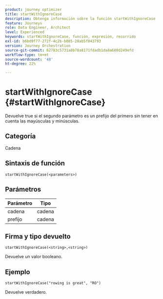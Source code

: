 ```yaml
---
product: journey optimizer
title: startWithIgnoreCase
description: Obtenga información sobre la función startWithIgnoreCase
feature: Journeys
role: Data Engineer, Architect
level: Experienced
keywords: startWithIgnoreCase, función, expresión, recorrido
exl-id: b6bd9f77-272f-4c2b-b085-20ab5f043793
version: Journey Orchestration
source-git-commit: 62783c5731a8b78a8171fdadb1da8a680d249efd
workflow-type: tm+mt
source-wordcount: '48'
ht-degree: 22%

---
```


# startWithIgnoreCase {#startWithIgnoreCase}

Devuelve true si el segundo parámetro es un prefijo del primero sin tener en cuenta las mayúsculas y minúsculas.

## Categoría

Cadena

## Sintaxis de función

`startWithIgnoreCase(<parameters>)`

## Parámetros

| Parámetro | Tipo |
|-------------|--------|
| cadena | cadena |
| prefijo | cadena |

## Firma y tipo devuelto

`startWithIgnoreCase(<string>,<string>)`

Devuelve un valor booleano.

## Ejemplo

`startWithIgnoreCase("rowing is great", "RO")`

Devuelve verdadero.
